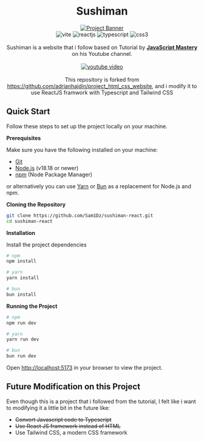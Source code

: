 <div align="center">
  <h1 align="center">Sushiman</h3>
  
  <a href="https://youtu.be/QRrPE9aj3wI?feature=shared" target="_blank">
    <img src="https://private-user-images.githubusercontent.com/151519281/293458629-562e0f27-4b93-41cb-a63d-7c50940fc0ad.png?jwt=eyJhbGciOiJIUzI1NiIsInR5cCI6IkpXVCJ9.eyJpc3MiOiJnaXRodWIuY29tIiwiYXVkIjoicmF3LmdpdGh1YnVzZXJjb250ZW50LmNvbSIsImtleSI6ImtleTUiLCJleHAiOjE3MjMzMDM5MjUsIm5iZiI6MTcyMzMwMzYyNSwicGF0aCI6Ii8xNTE1MTkyODEvMjkzNDU4NjI5LTU2MmUwZjI3LTRiOTMtNDFjYi1hNjNkLTdjNTA5NDBmYzBhZC5wbmc_WC1BbXotQWxnb3JpdGhtPUFXUzQtSE1BQy1TSEEyNTYmWC1BbXotQ3JlZGVudGlhbD1BS0lBVkNPRFlMU0E1M1BRSzRaQSUyRjIwMjQwODEwJTJGdXMtZWFzdC0xJTJGczMlMkZhd3M0X3JlcXVlc3QmWC1BbXotRGF0ZT0yMDI0MDgxMFQxNTI3MDVaJlgtQW16LUV4cGlyZXM9MzAwJlgtQW16LVNpZ25hdHVyZT1lYzZhMjUxODI5YWI0MTU1NzA0MmJjMGEyNmRjMjQ2M2MwNjBhZjIyZjZlN2NiZWE2OGNmOWY1OGVhOTFlNWY3JlgtQW16LVNpZ25lZEhlYWRlcnM9aG9zdCZhY3Rvcl9pZD0wJmtleV9pZD0wJnJlcG9faWQ9MCJ9.zsnhQ9MxUH2Y-PSWEH8HOteKtw9OmxJtZD9IVyTIzCQ" alt="Project Banner">
  </a>

  <div align="center">
    <img src="https://img.shields.io/badge/-vite_js-black?style=for-the-badge&logoColor=white&logo=vite&color=BD34FE" alt="vite" />
    <img src="https://img.shields.io/badge/-react_js-black?style=for-the-badge&logoColor=white&logo=react&color=00d8ff" alt="reactjs" />
    <img src="https://img.shields.io/badge/-typescript-black?style=for-the-badge&logoColor=white&logo=typescript&color=007ACC" alt="typescript" />
    <img src="https://img.shields.io/badge/-css-black?style=for-the-badge&logoColor=white&logo=css3&color=0277BD" alt="css3" />
    <!-- <img src="https://img.shields.io/badge/-tailwind_css-black?style=for-the-badge&logoColor=white&logo=tailwindcss&color=25BABD" alt="tailwind css" /> -->
  </div>

  <br />

  <div align="center">
    Sushiman is a website that i follow based on Tutorial by <a href="https://www.youtube.com/@javascriptmastery/videos" target="_blank"><b>JavaScript Mastery</b></a> on his Youtube channel.
  </div>

  <br />

  <div align="center">
    <a href="https://youtu.be/QRrPE9aj3wI?feature=shared" target="_blank"><img src="https://img.shields.io/badge/-video_tutorial-black?style=for-the-badge&logoColor=white&logo=youtube&color=ff0000" alt="youtube video" /></a>
  </div>

  <br />

  <div align="center">
    This repository is forked from <a href="https://github.com/adrianhajdin/project_html_css_website">https://github.com/adrianhajdin/project_html_css_website</a>, and i modify it to use ReactJS framwork with Typescript and Tailwind CSS
  </div>
</div>

## Quick Start

Follow these steps to set up the project locally on your machine.

**Prerequisites**

Make sure you have the following installed on your machine:

- [Git](https://git-scm.com/)
- [Node.js](https://nodejs.org/en) (v18.18 or newer)
- [npm](https://www.npmjs.com/) (Node Package Manager)

or alternatively you can use [Yarn](https://yarnpkg.com/) or [Bun](https://bun.sh/) as a replacement for Node.js and npm.

**Cloning the Repository**

```bash
git clone https://github.com/Sam1Dz/sushiman-react.git
cd sushiman-react
```

**Installation**

Install the project dependencies

```bash
# npm
npm install

# yarn
yarn install

# bun
bun install
```

**Running the Project**

```bash
# npm
npm run dev

# yarn
yarn run dev

# bun
bun run dev
```

Open [http://localhost:5173](http://localhost:5173) in your browser to view the project.

## Future Modification on this Project

Even though this is a project that i followed from the tutorial, I felt like i want to modifying it a little bit in the future like:

- ~~Convert Javascript code to Typescript~~
- ~~Use React JS framework instead of HTML~~
- Use Tailwind CSS, a modern CSS framework
